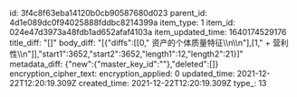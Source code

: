 id: 3f4c8f63eba14120b0cb90587680d023
parent_id: 4d1e089dc0f94025888fddbc8214399a
item_type: 1
item_id: 024e47d3973a48fdb1ad652afaf4103a
item_updated_time: 1640174529176
title_diff: "[]"
body_diff: "[{\"diffs\":[[0,\" 资产的个体质量特征\\\n\\\n\"],[1,\"   + 营利性\\\n\"]],\"start1\":3652,\"start2\":3652,\"length1\":12,\"length2\":21}]"
metadata_diff: {"new":{"master_key_id":""},"deleted":[]}
encryption_cipher_text: 
encryption_applied: 0
updated_time: 2021-12-22T12:20:19.309Z
created_time: 2021-12-22T12:20:19.309Z
type_: 13